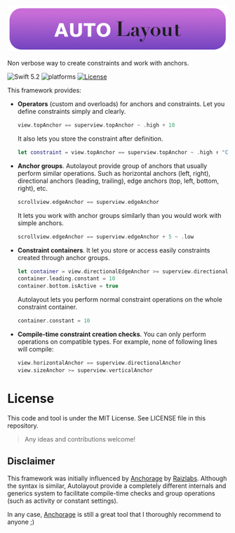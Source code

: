 <p align="center">
    <img src="Assets/Autolayout.png" alt="Logo & Name"/>
</p>

Non verbose way to create constraints and work with anchors.

![Swift 5.2](https://img.shields.io/badge/Swift-5.2-orange.svg) ![platforms](https://img.shields.io/badge/platforms-iOS%20%7C%20macOS%20%7C%20tvOS-lightgrey.svg) [![License](http://img.shields.io/:license-mit-blue.svg)](http://doge.mit-license.org)

This framework provides:
- **Operators** (custom and overloads) for anchors and constraints.
  Let you define constraints simply and clearly.
  ```swift
  view.topAnchor == superview.topAnchor ~ .high + 10
  ```
  It also lets you store the constraint after definition.
  ```swift
  let constraint = view.topAnchor == superview.topAnchor ~ .high ↑ "CustomIdentifier"
  ```
- **Anchor groups**.
  Autolayout provide group of anchors that usually perform similar operations. Such as horizontal anchors (left, right), directional anchors (leading, trailing), edge anchors (top, left, bottom, right), etc.
  ```swift
  scrollview.edgeAnchor == superview.edgeAnchor
  ```
  It lets you work with anchor groups similarly than you would work with simple anchors.
  ```swift
  scrollview.edgeAnchor == superview.edgeAnchor + 5 ~ .low
  ```
- **Constraint containers**.
  It let you store or access easily constraints created through anchor groups.
  ```swift
  let container = view.directionalEdgeAnchor >= superview.directionalEdgeAnchor + 3 ~ .required
  container.leading.constant = 10
  container.bottom.isActive = true
  ```
  Autolayout lets you perform normal constraint operations on the whole constraint container.
  ```swift
  container.constant = 10
  ```
- **Compile-time constraint creation checks**.
  You can only perform operations on compatible types. For example, none of following lines will compile:
  ```swift
  view.horizontalAnchor == superview.directionalAnchor
  view.sizeAnchor >= superview.verticalAnchor
  ```
License
=======

This code and tool is under the MIT License. See LICENSE file in this repository.

> Any ideas and contributions welcome!

## Disclaimer
This framework was initially influenced by [Anchorage](https://github.com/Raizlabs/Anchorage) by [Raizlabs](https://www.raizlabs.com). Although the syntax is similar, Autolayout provide a completely different internals and generics system to facilitate compile-time checks and group operations (such as activity or constant settings).

In any case, [Anchorage](https://github.com/Raizlabs/Anchorage) is still a great tool that I thoroughly recommend to anyone ;)
